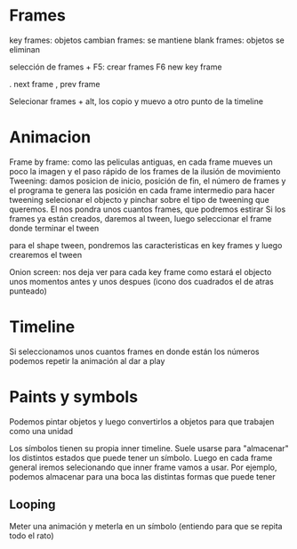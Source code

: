 # Frames
key frames: objetos cambian
frames: se mantiene
blank frames: objetos se eliminan

selección de frames + F5: crear frames
F6 new key frame

. next frame
, prev frame

Selecionar frames + alt, los copio y muevo a otro punto de la timeline



# Animacion
Frame by frame: como las peliculas antiguas, en cada frame mueves un poco la imagen y el paso rápido de los frames de la ilusión de movimiento
Tweening: damos posicion de inicio, posición de fin, el número de frames y el programa te genera las posición en cada frame intermedio
  para hacer tweening selecionar el objecto y pinchar sobre el tipo de tweening que queremos. El nos pondra unos cuantos frames, que podremos estirar
  Si los frames ya están creados, daremos al tween, luego seleccionar el frame donde terminar el tween

  para el shape tween, pondremos las caracteristicas en key frames y luego crearemos el tween

Onion screen: nos deja ver para cada key frame como estará el objecto unos momentos antes y unos despues (icono dos cuadrados el de atras punteado)



# Timeline
Si seleccionamos unos cuantos frames en donde están los números podemos repetir la animación al dar a play


# Paints y symbols
Podemos pintar objetos y luego convertirlos a objetos para que trabajen como una unidad

Los símbolos tienen su propia inner timeline.
Suele usarse para "almacenar" los distintos estados que puede tener un símbolo. Luego en cada frame general iremos selecionando que inner frame vamos a usar.
Por ejemplo, podemos almacenar para una boca las distintas formas que puede tener

## Looping
Meter una animación y meterla en un símbolo (entiendo para que se repita todo el rato)
